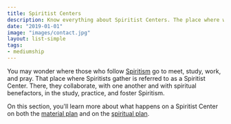 ```yaml
---
title: Spiritist Centers
description: Know everything about Spiritist Centers. The place where we study and discuss Spiritism
date: "2019-01-01"
image: "images/contact.jpg"
layout: list-simple
tags:
- mediumship
---
```



You may wonder where those who follow [Spiritism](/spiritism) go to meet, study, work, and pray.
That place where Spiritists gather is referred to as a Spiritist Center. 
There, they collaborate, with one another and with spiritual benefactors, in the study, practice, and foster Spiritism.

On this section, you'll learn more about what happens on a Spiritist Center on both
the [material plan](/about/material-plan) and on the [spiritual plan](/about/spiritual-plan).
